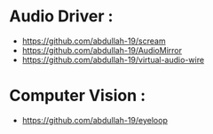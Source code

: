 # Audio Driver :
 - https://github.com/abdullah-19/scream
 - https://github.com/abdullah-19/AudioMirror
 - https://github.com/abdullah-19/virtual-audio-wire
 
 
# Computer Vision :
 - https://github.com/abdullah-19/eyeloop

